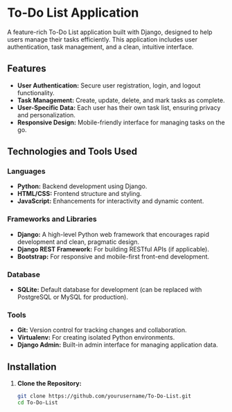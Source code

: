 # To-Do List Application

A feature-rich To-Do List application built with Django, designed to help users manage their tasks efficiently. This application includes user authentication, task management, and a clean, intuitive interface.

## Features

- **User Authentication:** Secure user registration, login, and logout functionality.
- **Task Management:** Create, update, delete, and mark tasks as complete.
- **User-Specific Data:** Each user has their own task list, ensuring privacy and personalization.
- **Responsive Design:** Mobile-friendly interface for managing tasks on the go.

## Technologies and Tools Used

### Languages

- **Python:** Backend development using Django.
- **HTML/CSS:** Frontend structure and styling.
- **JavaScript:** Enhancements for interactivity and dynamic content.

### Frameworks and Libraries

- **Django:** A high-level Python web framework that encourages rapid development and clean, pragmatic design.
- **Django REST Framework:** For building RESTful APIs (if applicable).
- **Bootstrap:** For responsive and mobile-first front-end development.

### Database

- **SQLite:** Default database for development (can be replaced with PostgreSQL or MySQL for production).

### Tools

- **Git:** Version control for tracking changes and collaboration.
- **Virtualenv:** For creating isolated Python environments.
- **Django Admin:** Built-in admin interface for managing application data.

## Installation

1. **Clone the Repository:**

   ```bash
   git clone https://github.com/yourusername/To-Do-List.git
   cd To-Do-List
